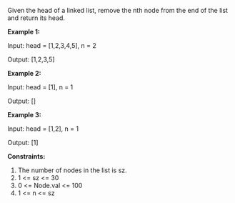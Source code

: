 Given the head of a linked list, remove the nth node from the end of the list and return its head.


**Example 1:**

Input: head = [1,2,3,4,5], n = 2

Output: [1,2,3,5]

**Example 2:**

Input: head = [1], n = 1

Output: []

**Example 3:**

Input: head = [1,2], n = 1

Output: [1]

**Constraints:**

1. The number of nodes in the list is sz.
2. 1 <= sz <= 30
3. 0 <= Node.val <= 100
4. 1 <= n <= sz
